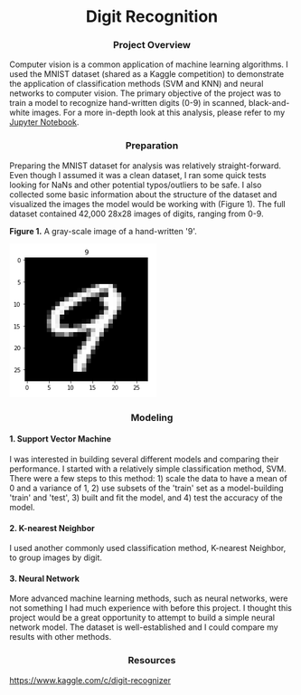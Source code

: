 # <div align="center">Digit Recognition</div>

### <div align="center">Project Overview</div>
Computer vision is a common application of machine learning algorithms. I used the MNIST dataset (shared as a Kaggle competition) to demonstrate the application of classification methods (SVM and KNN) and neural networks to computer vision. The primary objective of the project was to train a model to recognize hand-written digits (0-9) in scanned, black-and-white images. For a more in-depth look at this analysis, please refer to my [Jupyter Notebook]().

### <div align="center">Preparation</div>
Preparing the MNIST dataset for analysis was relatively straight-forward. Even though I assumed it was a clean dataset, I ran some quick tests looking for NaNs and other potential typos/outliers to be safe. I also collected some basic information about the structure of the dataset and visualized the images the model would be working with (Figure 1). The full dataset contained 42,000 28x28 images of digits, ranging from 0-9.

**Figure 1.** A gray-scale image of a hand-written '9'.</br>

![alt_text](https://github.com/nphorsley59/Digit_Recognition/blob/master/Figures/digit_9.png "Sample Digit")

### <div align="center">Modeling</div>

#### 1. Support Vector Machine
I was interested in building several different models and comparing their performance. I started with a relatively simple classification method, SVM. There were a few steps to this method: 1) scale the data to have a mean of 0 and a variance of 1, 2) use subsets of the 'train' set as a model-building 'train' and 'test', 3) built and fit the model, and 4) test the accuracy of the model.

#### 2. K-nearest Neighbor
I used another commonly used classification method, K-nearest Neighbor, to group images by digit. 

#### 3. Neural Network
More advanced machine learning methods, such as neural networks, were not something I had much experience with before this project. I thought this project would be a great opportunity to attempt to build a simple neural network model. The dataset is well-established and I could compare my results with other methods.

### <div align="center">Resources</div>
https://www.kaggle.com/c/digit-recognizer
